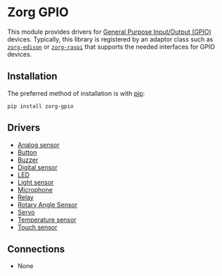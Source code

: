 # Zorg GPIO

This module provides drivers for [General Purpose Input/Output (GPIO)](https://en.wikipedia.org/wiki/General_Purpose_Input/Output) devices. Typically, this library is registered by an adaptor class such as [`zorg-edison`](https://github.com/zorg/zorg-edison) or [`zorg-raspi`](https://github.com/zorg/zorg-raspi) that supports the needed interfaces for GPIO devices.

## Installation

The preferred method of installation is with [pip](http://www.pip-installer.org/en/latest/):

```
pip install zorg-gpio
```

## Drivers

* [Analog sensor](analog_sensor.md)
* [Button](button.md)
* [Buzzer](buzzer.md)
* [Digital sensor](digital_sensor.md)
* [LED](led.md)
* [Light sensor](light_sensor.md)
* [Microphone](microphone.md)
* [Relay](relay.md)
* [Rotary Angle Sensor](rotary_angle_sensor.md)
* [Servo](servo.md)
* [Temperature sensor](temperature_sensor.md)
* [Touch sensor](touch_sensor.md)

## Connections

* None
